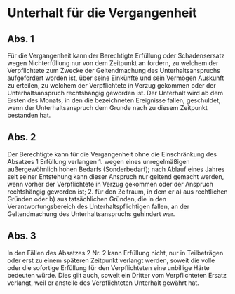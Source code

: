 # Unterhalt für die Vergangenheit



## Abs. 1

 Für die Vergangenheit kann der Berechtigte Erfüllung oder Schadensersatz wegen Nichterfüllung nur von dem Zeitpunkt an fordern, zu welchem der Verpflichtete zum Zwecke der Geltendmachung des Unterhaltsanspruchs aufgefordert worden ist, über seine Einkünfte und sein Vermögen Auskunft zu erteilen, zu welchem der Verpflichtete in Verzug gekommen oder der Unterhaltsanspruch rechtshängig geworden ist. Der Unterhalt wird ab dem Ersten des Monats, in den die bezeichneten Ereignisse fallen, geschuldet, wenn der Unterhaltsanspruch dem Grunde nach zu diesem Zeitpunkt bestanden hat.

## Abs. 2

 Der Berechtigte kann für die Vergangenheit ohne die Einschränkung des Absatzes 1 Erfüllung verlangen  1.
 wegen eines unregelmäßigen außergewöhnlich hohen Bedarfs (Sonderbedarf); nach Ablauf eines Jahres seit seiner Entstehung kann dieser Anspruch nur geltend gemacht werden, wenn vorher der Verpflichtete in Verzug gekommen oder der Anspruch rechtshängig geworden ist;
 2.
 für den Zeitraum, in dem er a)
 aus rechtlichen Gründen oder
 b)
 aus tatsächlichen Gründen, die in den Verantwortungsbereich des Unterhaltspflichtigen fallen,
an der Geltendmachung des Unterhaltsanspruchs gehindert war.


## Abs. 3

 In den Fällen des Absatzes 2 Nr. 2 kann Erfüllung nicht, nur in Teilbeträgen oder erst zu einem späteren Zeitpunkt verlangt werden, soweit die volle oder die sofortige Erfüllung für den Verpflichteten eine unbillige Härte bedeuten würde. Dies gilt auch, soweit ein Dritter vom Verpflichteten Ersatz verlangt, weil er anstelle des Verpflichteten Unterhalt gewährt hat. 

